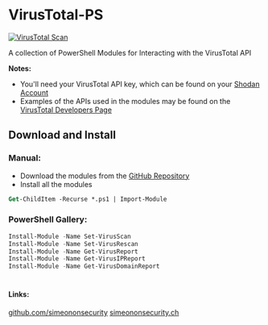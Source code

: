 # VirusTotal-PS

[![VirusTotal Scan](https://github.com/simeononsecurity/VirusTotal-PS/actions/workflows/virustotal.yml/badge.svg)](https://github.com/simeononsecurity/VirusTotal-PS/actions/workflows/virustotal.yml)

A collection of PowerShell Modules for Interacting with the VirusTotal API

**Notes:**
- You'll need your VirusTotal API key, which can be found on your [Shodan Account](https://www.virustotal.com/gui/)
- Examples of the APIs used in the modules may be found on the [VirusTotal Developers Page](https://developers.virustotal.com/reference#getting-started)

## Download and Install
### Manual:
- Download the modules from the [GitHub Repository](https://github.com/simeononsecurity/VirusTotal-PS)
- Install all the modules
```ps
Get-ChildItem -Recurse *.ps1 | Import-Module
```
### PowerShell Gallery:
```powershell
Install-Module -Name Set-VirusScan
Install-Module -Name Set-VirusRescan
Install-Module -Name Get-VirusReport
Install-Module -Name Get-VirusIPReport
Install-Module -Name Get-VirusDomainReport
```
#
#### Links:
[github.com/simeononsecurity](https://github.com/simeononsecurity)
[simeononsecurity.ch](https://simeononsecurity.ch)